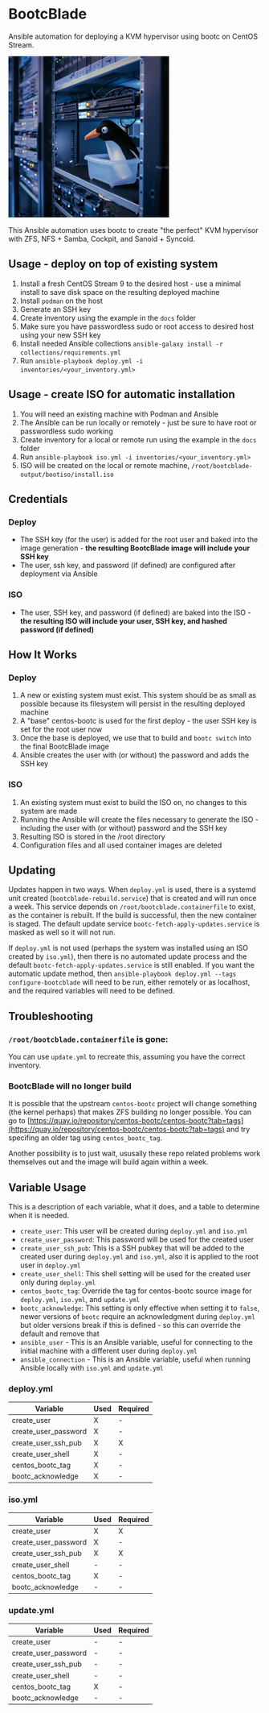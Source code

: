 # BootcBlade

Ansible automation for deploying a KVM hypervisor using bootc on CentOS Stream.

![BootcBlade](docs/images/logo.png)

This Ansible automation uses bootc to create "the perfect" KVM hypervisor with ZFS, NFS + Samba, Cockpit, and Sanoid + Syncoid.

## Usage - deploy on top of existing system
1. Install a fresh CentOS Stream 9 to the desired host - use a minimal install to save disk space on the resulting deployed machine
2. Install ```podman``` on the host
3. Generate an SSH key
4. Create inventory using the example in the ```docs``` folder
5. Make sure you have passwordless sudo or root access to desired host using your new SSH key
6. Install needed Ansible collections ```ansible-galaxy install -r collections/requirements.yml```
7. Run ```ansible-playbook deploy.yml -i inventories/<your_inventory.yml>```

## Usage - create ISO for automatic installation
1. You will need an existing machine with Podman and Ansible
2. The Ansible can be run locally or remotely - just be sure to have root or passwordless sudo working
3. Create inventory for a local or remote run using the example in the ```docs``` folder
4. Run ```ansible-playbook iso.yml -i inventories/<your_inventory.yml>```
5. ISO will be created on the local or remote machine, ```/root/bootcblade-output/bootiso/install.iso```


## Credentials
### Deploy
- The SSH key (for the user) is added for the root user and baked into the image generation - **the resulting BootcBlade image will include your SSH key**
- The user, ssh key, and password (if defined) are configured after deployment via Ansible

### ISO
- The user, SSH key, and password (if defined) are baked into the ISO - **the resulting ISO will include your user, SSH key, and hashed password (if defined)**


## How It Works
### Deploy
1. A new or existing system must exist. This system should be as small as possible because its filesystem will persist in the resulting deployed machine
2. A "base" centos-bootc is used for the first deploy - the user SSH key is set for the root user now
3. Once the base is deployed, we use that to build and ```bootc switch``` into the final BootcBlade image
4. Ansible creates the user with (or without) the password and adds the SSH key

### ISO
1. An existing system must exist to build the ISO on, no changes to this system are made
2. Running the Ansible will create the files necessary to generate the ISO - including the user with (or without) password and the SSH key
3. Resulting ISO is stored in the /root directory
4. Configuration files and all used container images are deleted

## Updating
Updates happen in two ways. When ```deploy.yml``` is used, there is a systemd unit created (```bootcblade-rebuild.service```) that is created and will run once a week.
This service depends on ```/root/bootcblade.containerfile``` to exist, as the container is rebuilt. If the build is successful, then the new container is staged.
The default update service ```bootc-fetch-apply-updates.service``` is masked as well so it will not run.

If ```deploy.yml``` is not used (perhaps the system was installed using an ISO created by ```iso.yml```), then there is no automated update process
and the default ```bootc-fetch-apply-updates.service``` is still enabled. If you want the automatic update method, then ```ansible-playbook deploy.yml --tags configure-bootcblade```
will need to be run, either remotely or as localhost, and the required variables will need to be defined.

## Troubleshooting
### ```/root/bootcblade.containerfile``` is gone:
You can use ```update.yml``` to recreate this, assuming you have the correct inventory.

### BootcBlade will no longer build
It is possible that the upstream ```centos-bootc``` project will change something (the kernel perhaps) that makes ZFS building no longer possible. You can go to [https://quay.io/repository/centos-bootc/centos-bootc?tab=tags](https://quay.io/repository/centos-bootc/centos-bootc?tab=tags) and try specifing an older tag using ```centos_bootc_tag```.

Another possibility is to just wait, ususally these repo related problems work themselves out and the image will build again within a week.

## Variable Usage
This is a description of each variable, what it does, and a table to determine when it is needed.

- ```create_user```: This user will be created during ```deploy.yml``` and ```iso.yml```
- ```create_user_password```: This password will be used for the created user
- ```create_user_ssh_pub```: This is a SSH pubkey that will be added to the created user during ```deploy.yml``` and ```iso.yml```, also it is applied to the root user in ```deploy.yml```
- ```create_user_shell```: This shell setting will be used for the created user only during ```deploy.yml```
- ```centos_bootc_tag```: Override the tag for centos-bootc source image for ```deploy.yml```, ```iso.yml```, and ```update.yml```
- ```bootc_acknowledge```: This setting is only effective when setting it to ```false```, newer versions of ```bootc``` require an acknowledgment during ```deploy.yml``` but older versions break
if this is defined - so this can override the default and remove that
- ```ansible_user``` - This is an Ansible variable, useful for connecting to the initial machine with a different user during ```deploy.yml```
- ```ansible_connection``` - This is an Ansible variable, useful when running Ansible locally with ```iso.yml``` and ```update.yml```

### deploy.yml
| Variable | Used | Required |
| -------- | ---- | -------- |
| create_user          | X | - |
| create_user_password | X | - |
| create_user_ssh_pub  | X | X |
| create_user_shell    | X | - |
| centos_bootc_tag     | X | - |
| bootc_acknowledge    | X | - |

### iso.yml
| Variable | Used | Required |
| -------- | ---- | -------- |
| create_user          | X | X|
| create_user_password | X | - |
| create_user_ssh_pub  | X | X |
| create_user_shell    | - | - |
| centos_bootc_tag     | X | - |
| bootc_acknowledge    | - | - |

### update.yml
| Variable | Used | Required |
| -------- | ---- | -------- |
| create_user          | - | - |
| create_user_password | - | - |
| create_user_ssh_pub  | - | - |
| create_user_shell    | - | - |
| centos_bootc_tag     | X | - |
| bootc_acknowledge    | - | - |

